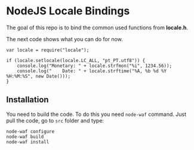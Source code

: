 NodeJS Locale Bindings
======================

The goal of this repo is to bind the common used functions from **locale.h**.

The next code shows what you can do for now.

    var locale = require("locale");
    
    if (locale.setlocale(locale.LC_ALL, "pt_PT.utf8")) {
    	console.log("Monetary: " + locale.strfmon("%i", 1234.56));
    	console.log("    Date: " + locale.strftime("%A, %b %d %Y %H:%M:%S", new Date()));
    }

## Installation

You need to build the code. To do this you need `node-waf` command. Just pull the code,
go to `src` folder and type:

    node-waf configure
    node-waf build
    node-waf install

